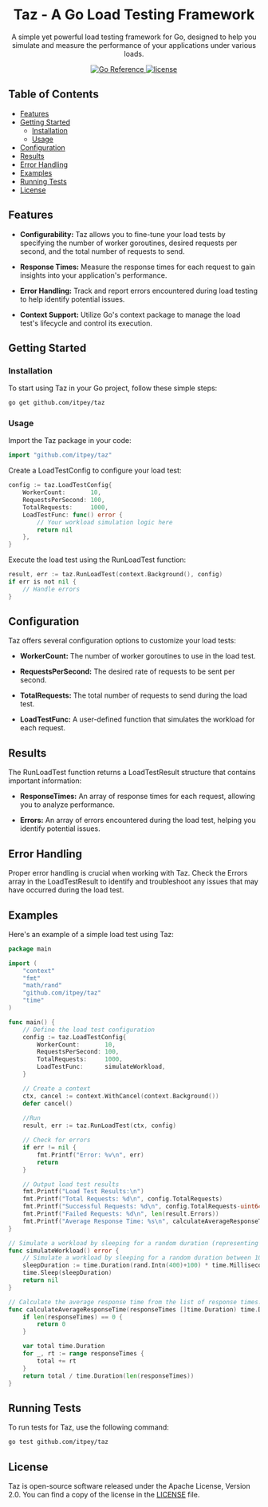 <h1 align="center">Taz - A Go Load Testing Framework</h1>

<p align="center">
  A simple yet powerful load testing framework for Go, designed to help you simulate and measure the performance of your applications under various loads.
</p>

<p align="center">
  <a href="https://pkg.go.dev/github.com/itpey/taz">
    <img src="https://pkg.go.dev/badge/github.com/itpey/taz.svg" alt="Go Reference">
  </a>
  <a href="https://github.com/itpey/taz/blob/main/LICENSE">
    <img src="https://img.shields.io/github/license/itpey/taz" alt="license">
  </a>
</p>

## Table of Contents

- [Features](#features)
- [Getting Started](#getting-started)
  - [Installation](#installation)
  - [Usage](#usage)
- [Configuration](#configuration)
- [Results](#results)
- [Error Handling](#error-handling)
- [Examples](#examples)
- [Running Tests](#running-tests)
- [License](#license)

## Features

- **Configurability:** Taz allows you to fine-tune your load tests by specifying the number of worker goroutines, desired requests per second, and the total number of requests to send.

- **Response Times:** Measure the response times for each request to gain insights into your application's performance.

- **Error Handling:** Track and report errors encountered during load testing to help identify potential issues.

- **Context Support:** Utilize Go's context package to manage the load test's lifecycle and control its execution.

## Getting Started

### Installation

To start using Taz in your Go project, follow these simple steps:

```bash
go get github.com/itpey/taz
```

### Usage

Import the Taz package in your code:

```go
import "github.com/itpey/taz"
```

Create a LoadTestConfig to configure your load test:

```go
config := taz.LoadTestConfig{
    WorkerCount:       10,
    RequestsPerSecond: 100,
    TotalRequests:     1000,
    LoadTestFunc: func() error {
        // Your workload simulation logic here
        return nil
    },
}
```
Execute the load test using the RunLoadTest function:

```go
result, err := taz.RunLoadTest(context.Background(), config)
if err is not nil {
    // Handle errors
}
```

## Configuration

Taz offers several configuration options to customize your load tests:

- **WorkerCount:** The number of worker goroutines to use in the load test.

- **RequestsPerSecond:** The desired rate of requests to be sent per second.

- **TotalRequests:** The total number of requests to send during the load test.

- **LoadTestFunc:** A user-defined function that simulates the workload for each request.

## Results

The RunLoadTest function returns a LoadTestResult structure that contains important information:

- **ResponseTimes:** An array of response times for each request, allowing you to analyze performance.

- **Errors:** An array of errors encountered during the load test, helping you identify potential issues.

## Error Handling

Proper error handling is crucial when working with Taz. Check the Errors array in the LoadTestResult to identify and troubleshoot any issues that may have occurred during the load test.

## Examples

Here's an example of a simple load test using Taz:

```go
package main

import (
	"context"
	"fmt"
	"math/rand"
	"github.com/itpey/taz"
	"time"
)

func main() {
	// Define the load test configuration
	config := taz.LoadTestConfig{
		WorkerCount:       10,
		RequestsPerSecond: 100,
		TotalRequests:     1000,
		LoadTestFunc:      simulateWorkload,
	}

	// Create a context
	ctx, cancel := context.WithCancel(context.Background())
	defer cancel()
	
	//Run
	result, err := taz.RunLoadTest(ctx, config)

	// Check for errors
	if err != nil {
		fmt.Printf("Error: %v\n", err)
		return
	}

	// Output load test results
	fmt.Printf("Load Test Results:\n")
	fmt.Printf("Total Requests: %d\n", config.TotalRequests)
	fmt.Printf("Successful Requests: %d\n", config.TotalRequests-uint64(len(result.Errors)))
	fmt.Printf("Failed Requests: %d\n", len(result.Errors))
	fmt.Printf("Average Response Time: %s\n", calculateAverageResponseTime(result.ResponseTimes))
}

// Simulate a workload by sleeping for a random duration (representing the work being done).
func simulateWorkload() error {
	// Simulate a workload by sleeping for a random duration between 100ms and 500ms.
	sleepDuration := time.Duration(rand.Intn(400)+100) * time.Millisecond
	time.Sleep(sleepDuration)
	return nil
}

// Calculate the average response time from the list of response times.
func calculateAverageResponseTime(responseTimes []time.Duration) time.Duration {
	if len(responseTimes) == 0 {
		return 0
	}

	var total time.Duration
	for _, rt := range responseTimes {
		total += rt
	}
	return total / time.Duration(len(responseTimes))
}
```

## Running Tests

To run tests for Taz, use the following command:

```bash
go test github.com/itpey/taz
```

## License

Taz is open-source software released under the Apache License, Version 2.0. You can find a copy of the license in the [LICENSE](https://github.com/itpey/taz/blob/main/LICENSE) file.
